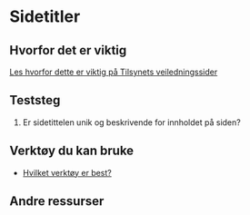 # Sidetitler

## Hvorfor det er viktig
[Les hvorfor dette er viktig på Tilsynets veiledningssider](https://uu.difi.no/krav-og-regelverk/losningsforslag-web/sidetittel-navigasjon)

## Teststeg

1. Er sidetittelen unik og beskrivende for innholdet på siden? 

## Verktøy du kan bruke
* [Hvilket verktøy er best?](/hvordan-faa-det-til/UU-testing/automatisert-testing/hvilket-verktøy-er-best.md)

## Andre ressurser
